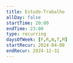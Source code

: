 ```yaml
---
title: Estudo-Trabalho
allDay: false
startTime: 20:00
endTime: 23:00
type: recurring
daysOfWeek: [F,R,W,T,M]
startRecur: 2024-04-08
endRecur: 2024-12-31
---
```

